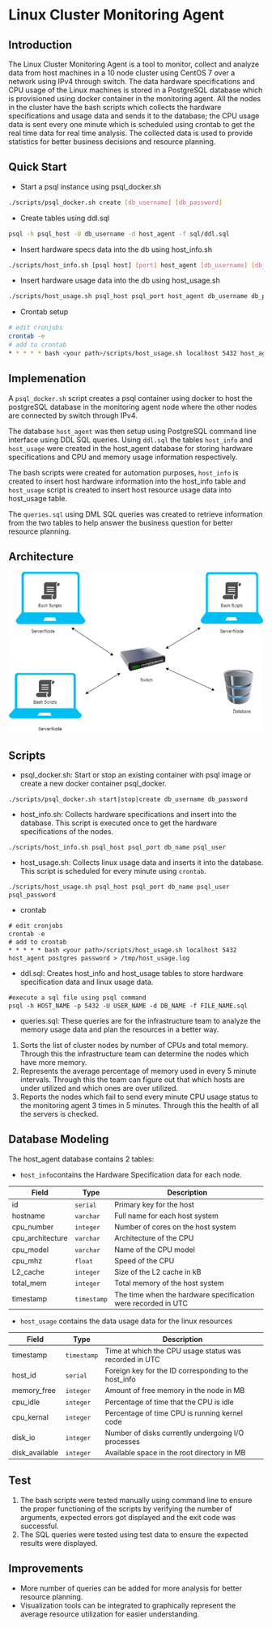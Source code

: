 # Linux Cluster Monitoring Agent

## Introduction
The Linux Cluster Monitoring Agent is a tool to monitor, collect and analyze data from host machines in a 10 node cluster using CentOS 7 over a network using IPv4 through switch. The data hardware specifications and CPU usage of the Linux machines is stored in a PostgreSQL database which is provisioned using docker container in the monitoring agent. All the nodes in the cluster have the bash scripts which collects the hardware specifications and usage data and sends it to the database; the CPU usage data is sent every one minute which is scheduled using crontab to get the real time data for real time analysis. The collected data is used to provide statistics for better business decisions and resource planning.

## Quick Start

- Start a psql instance using psql_docker.sh
```bash
./scripts/psql_docker.sh create [db_username] [db_password]
```
-  Create tables using ddl.sql
```bash
psql -h psql_host -U db_username -d host_agent -f sql/ddl.sql
```
- Insert hardware specs data into the db using host_info.sh
```bash
./scripts/host_info.sh [psql host] [port] host_agent [db_username] [db_password]
```
- Insert hardware usage data into the db using host_usage.sh
```bash
./scripts/host_usage.sh psql_host psql_port host_agent db_username db_password
```
- Crontab setup
```bash
# edit cronjobs
crontab -e 
# add to crontab
* * * * * bash <your path>/scripts/host_usage.sh localhost 5432 host_agent postgres password > /tmp/host_usage.log
```

## Implemenation
A `psql_docker.sh` script creates a psql container using docker to host the postgreSQL database in the monitoring agent node where the other nodes are connected by switch through IPv4.

The database `host_agent` was then setup using PostgreSQL command line interface using DDL SQL queries. Using `ddl.sql` the tables `host_info` and `host_usage` were created in the host_agent database for storing hardware specifications and CPU and memory usage information respectively. 

The bash scripts were created for automation purposes, `host_info` is created to insert host hardware information into the host_info table and `host_usage` script is created to insert host resource usage data into host_usage table.

The `queries.sql` using DML SQL queries was created to retrieve information from the two tables to help answer the business question for better resource planning.

## Architecture
![architecture of Linux Cluster Monitoring](https://github.com/jarviscanada/jarvis_data_eng_PayalGupta/blob/develop/linux_sql/assets/architecture_diagram_Linux_SQL.png)


## Scripts
- psql_docker.sh: Start or stop an existing container with psql image  or create a new docker container psql_docker.
```
./scripts/psql_docker.sh start|stop|create db_username db_password
```
- host_info.sh: Collects hardware specifications and insert into the database. This script is executed once to get the hardware specifications of the nodes.
```
./scripts/host_info.sh psql_host psql_port db_name psql_user
```
- host_usage.sh: Collects linux usage data and inserts it into the database. This script is scheduled for every minute using `crontab`.
```
./scripts/host_usage.sh psql_host psql_port db_name psql_user psql_password
```
- crontab
```
# edit cronjobs
crontab -e 
# add to crontab
* * * * * bash <your path>/scripts/host_usage.sh localhost 5432 host_agent postgres password > /tmp/host_usage.log
```
- ddl.sql: Creates host_info and host_usage tables to store hardware specification data and linux usage data.
```
#execute a sql file using psql command
psql -h HOST_NAME -p 5432 -U USER_NAME -d DB_NAME -f FILE_NAME.sql
```
- queries.sql: These queries are for the infrastructure team to analyze the memory usage data and plan the resources in a better way.
1. Sorts the list of cluster nodes by number of CPUs and total memory. Through this the infrastructure team can determine the nodes which have more memory.
2. Represents the average percentage of memory used in every 5 minute intervals. Through this the team can figure out that which hosts are under utilized and which ones are over utilized.
3. Reports the nodes which fail to send every minute CPU usage status to the monitoring agent 3 times in 5 minutes. Through this the health of all the servers is checked.

## Database Modeling
The host_agent database contains 2 tables:
- `host_info`contains the Hardware Specification data for each node.

| Field  | Type | Description |
| ------ | ---- |------------ |
| id | `serial`  | Primary key for the host  |
| hostname  | `varchar`  | Full name for each host system  |
| cpu_number  | `integer` | Number of cores on the host system  |
| cpu_architecture  | `varchar`  | Architecture of the CPU |
| cpu_model | `varchar`  | Name of the CPU model |
| cpu_mhz  | `float`  | Speed of the CPU  |
| L2_cache  | `integer`  | Size of the L2 cache in kB  |
| total_mem  |  `integer` | Total memory of the host system |
| timestamp  | `timestamp`  | The time when the hardware specification were recorded in UTC |

- `host_usage` contains the data usage data for the linux resources

| Field  | Type | Description |
| ------ | ---- |------------ |
| timestamp  | `timestamp`  | Time at which the CPU usage status was recorded in UTC |
| host_id | `serial`  | Foreign key for the ID corresponding to the host_info  |
| memory_free  | `integer`  |  Amount of free memory in the node in MB |
| cpu_idle  | `integer` | Percentage of time that the CPU is idle  |
| cpu_kernal  | `integer`  | Percentage of time CPU is running kernel code |
| disk_io | `integer`  | Number of disks currently undergoing I/O processes |
| disk_available  | `integer`  | Available space in the root directory in MB |

## Test
1. The bash scripts were tested manually using command line to ensure the proper functioning of the scripts by verifying the number of arguments, expected errors got displayed and the exit code was successful.
2. The SQL queries were tested using test data to ensure the expected results were displayed.

## Improvements
- More number of queries can be added for more analysis for better resource planning.
- Visualization tools can be integrated to graphically represent the average resource utilization for easier understanding.
